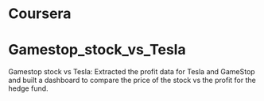 # Coursera
# Gamestop_stock_vs_Tesla
Gamestop stock vs Tesla: Extracted the profit data for Tesla and GameStop and built a dashboard to compare the price of the stock vs the profit for the hedge fund.
